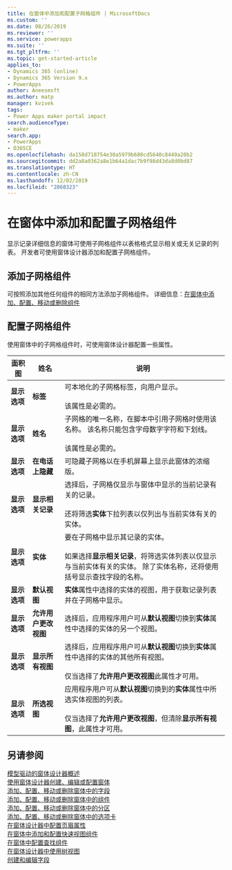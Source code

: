 ```yaml
---
title: 在窗体中添加和配置子网格组件 | MicrosoftDocs
ms.custom: ''
ms.date: 08/26/2019
ms.reviewer: ''
ms.service: powerapps
ms.suite: ''
ms.tgt_pltfrm: ''
ms.topic: get-started-article
applies_to:
- Dynamics 365 (online)
- Dynamics 365 Version 9.x
- PowerApps
author: Aneesmsft
ms.author: matp
manager: kvivek
tags:
- Power Apps maker portal impact
search.audienceType:
- maker
search.app:
- PowerApps
- D365CE
ms.openlocfilehash: da158d718754e30a5979b680cd5640c8449a20b2
ms.sourcegitcommit: dd2a8a0362a8e1b64a1dac7b9f98d43da8d0bd87
ms.translationtype: HT
ms.contentlocale: zh-CN
ms.lasthandoff: 12/02/2019
ms.locfileid: "2868323"
---
```

<!-- note from editor: I recommend removing the hyphen from "sub-grid" based on the style guide entry for sub: https://styleguides.azurewebsites.net/Styleguide/Read?id=2700&topicid=28872. I didn't change it here because I don't know how wide an impact that might have. -->


# <a name="add-and-configure-a-sub-grid-component-on-a-form"></a>在窗体中添加和配置子网格组件  
显示记录详细信息的窗体可使用子网格组件以表格格式显示相关或无关记录的列表。 开发者可使用窗体设计器添加和配置子网格组件。

## <a name="add-a-sub-grid-component"></a>添加子网格组件
可按照添加其他任何组件的相同方法添加子网格组件。 详细信息：[在窗体中添加、配置、移动或删除组件](add-move-configure-or-delete-components-on-form.md)

## <a name="configure-a-sub-grid-component"></a>配置子网格组件
使用窗体中的子网格组件时，可使用窗体设计器配置一些属性。


|面积图   |姓名  |说明  |
|---------|---------|---------|
| **显示选项** | **标签** | 可本地化的子网格标签，向用户显示。 <br /><br />该属性是必需的。|
| **显示选项** |  **姓名** |  子网格的唯一名称，在脚本中引用子网格时使用该名称。 该名称只能包含字母数字字符和下划线。 <br /><br />该属性是必需的。 |
| **显示选项** | **在电话上隐藏** |  可隐藏子网格以在手机屏幕上显示此窗体的浓缩版。 |
| **显示选项** | **显示相关记录** |  选择后，子网格仅显示与窗体中显示的当前记录有关的记录。 <br /><br />还将筛选**实体**下拉列表以仅列出与当前实体有关的实体。 |
| **显示选项** | **实体** |  要在子网格中显示其记录的实体。 <br /><br />如果选择**显示相关记录**，将筛选实体列表以仅显示与当前实体有关的实体。 除了实体名称，还将使用括号显示查找字段的名称。 |
| **显示选项** | **默认视图** |  **实体**属性中选择的实体的视图，用于获取记录列表并在子网格中显示。 |
| **显示选项** | **允许用户更改视图** |  选择后，应用程序用户可从**默认视图**切换到**实体**属性中选择的实体的另一个视图。 |
| **显示选项** | **显示所有视图** |  选择后，应用程序用户可从**默认视图**切换到**实体**属性中选择的实体的其他所有视图。 <br /><br />仅当选择了**允许用户更改视图**此属性才可用。 |
| **显示选项** | **所选视图** |  应用程序用户可从**默认视图**切换到的**实体**属性中所选实体视图的列表。 <br /><br />仅当选择了**允许用户更改视图**，但清除**显示所有视图**，此属性才可用。 |

## <a name="see-also"></a>另请参阅
[模型驱动的窗体设计器概述](form-designer-overview.md)  
[使用窗体设计器创建、编辑或配置窗体](create-and-edit-forms.md)  
[添加、配置、移动或删除窗体中的字段](add-move-or-delete-fields-on-form.md)  
[添加、配置、移动或删除窗体中的组件](add-move-configure-or-delete-components-on-form.md)  
[添加、配置、移动或删除窗体中的分区](add-move-or-delete-sections-on-form.md)  
[添加、配置、移动或删除窗体中的选项卡](add-move-or-delete-tabs-on-form.md)  
[在窗体设计器中配置页眉属性](form-designer-header-properties.md)  
[在窗体中添加和配置快速视图组件](form-designer-add-configure-quickview.md)  
[在窗体中配置查找组件](form-designer-add-configure-lookup.md)  
[在窗体设计器中使用树视图](using-tree-view-on-form.md)  
[创建和编辑字段](../common-data-service/create-edit-field-portal.md)  
